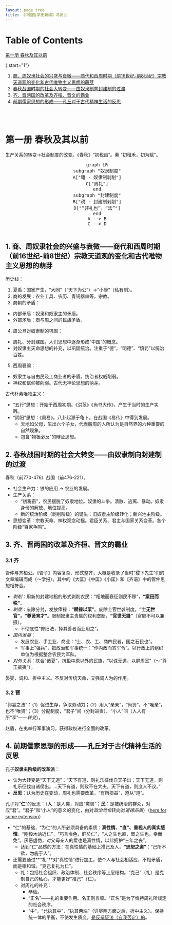 ```yaml
---
layout: page_tree
title: 《中国哲学史新编》冯友兰
---
```


# Table of Contents

[第一册 春秋及其以前](#c1)

{:start="1"}
1. [商、周奴隶社会的兴盛与衰微——商代和西周时期（前16世纪-前8世纪）宗教天道观的变化和古代唯物主义思想的萌芽](#l1)
2. [春秋战国时期的社会大转变——由奴隶制向封建制的过渡](#l2)
3. [齐、晋两国的改革及齐桓、晋文的霸业](#l3)
4. [前期儒家思想的形成——孔丘对于古代精神生活的反思](#l4)


<br/><br/>

<a name="c1"></a>
# 第一册 春秋及其以前

生产关系的转变->社会制度的改变。《春秋》“初税亩”。秦 “初租禾，初为赋”。

<div align="center">  
  <pre class="mermaid">
        graph LR
        subgraph "奴隶制度"
        A["籍 - 奴隶制剥削"]
        C["周礼"]
        end
        subgraph "封建制度"
        B["税 - 封建制剥削"]
        D["“非礼也”，“法”"]
        end
        A --> B
        C --> D
  </pre>
</div>

<a name="l1"></a>
## 1. 商、周奴隶社会的兴盛与衰微——商代和西周时期（前16世纪-前8世纪）宗教天道观的变化和古代唯物主义思想的萌芽

历史线：
1. 夏禹：国家产生，“大同”（“天下为公”）->“小康”（私有制）。
2. 商的发展：农业工具、农历、青铜器皿等。宗教。
3. 商朝的矛盾：
  * 内部矛盾：奴隶和奴隶主的矛盾。
  * 外部矛盾：商与周之间的民族矛盾。
4. 周公旦对奴隶制的巩固：
  * 周礼、分封建国。人们思想中逐渐形成“中国”的概念。
  * 对奴隶主天命思想的补充，以巩固统治。注重于“德”，“明德”、“慎罚”以统治百姓。
5. 西周衰弱：
  * 奴隶主与自由民及工商业者的矛盾。统治者权威削弱。
  * 神权和信仰被削弱。古代无神论思想的萌芽。

古代朴素唯物主义：
* “五行”思想：开始于西周初期。《洪范》《尚书大传》，产生于当时的生产实践。
* “阴阳”思想：《周易》。八卦起源于龟卜。在战国《易传》中得到发展。
  * 天地如父母，生出六个子女，代表殷周的人所认为是自然界的六种重要的自然现象。
  * 包含“物极必反”的辩证思想。

<a name="l2"></a>
## 2. 春秋战国时期的社会大转变——由奴隶制向封建制的过渡

春秋（前770-476）战国（前476-221）。

* 社会生产力：铁的应用 -> 农业的发展。
* 生产关系：
  * “初税亩”，农民摆脱了奴隶地位。奴隶的斗争。溃散、逃离、暴动。奴隶身份的解放、地位提高。
  * 新的统治阶级（剥削阶级）的诞生：旧奴隶主阶级转化；新兴地主阶级。
* 思想变革：宗教天命、神权观念动摇。君臣关系、君主与国家关系变革。各个阶级“百家争鸣”。

<a name="l3"></a>
## 3. 齐、晋两国的改革及齐桓、晋文的霸业

### 3.1 齐

管仲与齐桓公。《管子》内容复杂、形式整齐，大概是收录了当时“稷下先生”们的文章编辑而成（～学报）。其中的《大匡》《中匡》《小匡》和《齐语》中的管仲思想相符合。
* *剥削*：用新的封建地租的形式剥削农民：“相地而衰征则民不移”，**“案田而税”**。
* *制度*：废除分封，发放俸禄：**“赋禄以栗”**。废除士官世袭制度，**“士无世官”，“尊贤育才”**。限制奴隶主贵族的权利垄断，**“官世无摄”**（官职不可以兼摄）。
  * 不彻底性“修旧法，择其善者而业用之”。
* *国内发展*：
  * 发展农业、手工业、商业：“士、农、工、商四民者，国之石民也”。
  * 军事上“强兵”，把政治和军事统一：“作内政而寄军令”。以行政上的组织单位为根据整合农民为军队。
* *对外关系*：联合“诸夏”，抗拒中原以外的民族，“以诛无道，以屏周室”（～“尊王攘夷”）。

晏婴，调和、折中主义。不反对传统天命，又强调人为的作用。

### 3.2 晋

“郭宴之法”：（1）促进生存，争取劳动力；（2）用人“亲亲”，“尚贤”，不“唯亲”，也不“唯贤”；（3）分配制度，“君子”间（分封进贡）、“小人”间（人人有所“享”——*转变*）。

赵盾，在夷举行军事演习，获得政权进行全面的改革。

<a name="l4"></a>
## 4. 前期儒家思想的形成——孔丘对于古代精神生活的反思

孔子**奴隶主阶级的改革派**：
* 认为大转变是“天下无道”：“天下有道，则礼乐征伐自天子出；天下无道，则礼乐征伐自诸侯出。...天下有道，则政不在大夫。天下有道，则庶人不议。”
* **反思**：认为历史在变动，周礼也需要改革，“有所损益”，遵从“道”。

孔子对“**仁**”的反思：（**人**：是人类，对应“禽兽”；**民**：是被统治的群众，对应“君”。“君子”和“小人”的意义的变化，由对*政治地位*转向对*道德品质*）（[here for some extension](/Philosophy/general/philo_hist/#l11)）
* “仁”的基础，“为仁”的人所必须具备的素质：**真性情、“直”、重视人的真实感情**。“刚毅木讷近仁”，“巧言令色，鲜矣仁”，“人之生也直，罔之生也，幸而免”。厌恶虚伪，对父母亲人的爱也是真性情，以此拥护“三年之丧”。
  * 达到“仁”品质的方法：在真性情的基础上推己及人，**“忠恕之道”**：“己所不欲，勿施于人”。
* 还需要通过**“礼”**对“真性情”进行加工，使个人与社会相适应，不相矛盾，而是相和谐。“克己复礼为仁”。
  * 礼：包括社会组织、政治体制、社会秩序等上层结构。“克己”（礼）是克制自己的私心，才能更好“推己”（仁）。
  * 对周礼的补充：
    * 恭俭。
    * “正名”——礼的重要作用。名正则言顺。“正名”是为了维持周礼所规定的社会秩序。
    * “中”，“允执其中”，“执其两端”（详尽两方面之后，折中主义）。保持统一体的平衡，不使发生质变，<u>是反辩证法（自我否定）的</u>。
